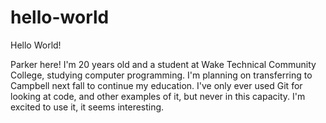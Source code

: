 # hello-world
Hello World!

Parker here! I'm 20 years old and a student at Wake Technical Community College, studying computer programming. I'm planning on transferring to Campbell next fall to continue my education. I've only ever used Git for looking at code, and other examples of it, but never in this capacity. I'm excited to use it, it seems interesting.

